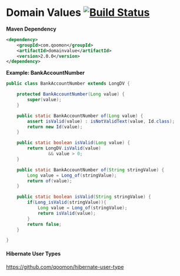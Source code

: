 Domain Values [![Build Status](https://travis-ci.org/qoomon/domain-value.svg?branch=master)](https://travis-ci.org/qoomon/domain-value)
============
**Maven Dependency**
```xml
<dependency>
    <groupId>com.qoomon</groupId>
    <artifactId>domainvalue</artifactId>
    <version>2.0.0</version>
</dependency>
```

**Example: BankAccountNumber**
```java
public class BankAccountNumber extends LongDV {

    protected BankAccountNumber(Long value) {
        super(value);
    }

    public static BankAccountNumber of(Long value) {
        assert isValid(value) : isNotValidText(value, Id.class);
        return new Id(value);
    }

    public static boolean isValid(Long value) {
        return LongDV.isValid(value)
                && value > 0;
    }

    public static BankAccountNumber of(String stringValue) {
        Long value = Long_of(stringValue);
        return of(value);
    }

    public static boolean isValid(String stringValue) {
        if(Long_isValid(stringValue)){
            Long value = Long_of(stringValue);
            return isValid(value);
        }
        return false;
    }

}
```
#### Hibernate User Types
https://github.com/qoomon/hibernate-user-type
